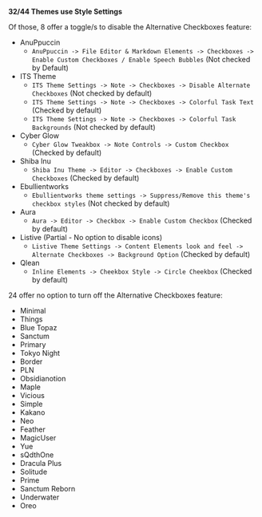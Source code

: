 **32/44 Themes use Style Settings**

Of those, 8 offer a toggle/s to disable the Alternative Checkboxes feature:
- AnuPpuccin
    - `AnuPpuccin -> File Editor & Markdown Elements -> Checkboxes -> Enable Custom Checkboxes / Enable Speech Bubbles` (Not checked by Default)
- ITS Theme
    - `ITS Theme Settings -> Note -> Checkboxes -> Disable Alternate Checkboxes` (Not checked by default)
    - `ITS Theme Settings -> Note -> Checkboxes -> Colorful Task Text` (Checked by default)
    - `ITS Theme Settings -> Note -> Checkboxes -> Colorful Task Backgrounds` (Not checked by default)
- Cyber Glow
    - `Cyber Glow Tweakbox -> Note Controls -> Custom Checkbox` (Checked by default)
- Shiba Inu
    - `Shiba Inu Theme -> Editor -> Checkboxes -> Enable Custom Checkboxes` (Checked by default)
- Ebullientworks
    - `Ebullientworks theme settings -> Suppress/Remove this theme's checkbox styles` (Not checked by default)
- Aura
    - `Aura -> Editor -> Checkbox -> Enable Custom Checkbox` (Checked by default)
- Listive (Partial - No option to disable icons)
    - `Listive Theme Settings -> Content Elements look and feel -> Alternate Checkboxes -> Background Option` (Checked by default)
- Qlean
    - `Inline Elements -> Cheekbox Style -> Circle Cheekbox` (Checked by default)


24 offer no option to turn off the Alternative Checkboxes feature:
- Minimal
- Things
- Blue Topaz
- Sanctum
- Primary
- Tokyo Night
- Border
- PLN
- Obsidianotion
- Maple
- Vicious
- Simple
- Kakano
- Neo
- Feather
- MagicUser
- Yue
- sQdthOne
- Dracula Plus
- Solitude
- Prime
- Sanctum Reborn
- Underwater
- Oreo
